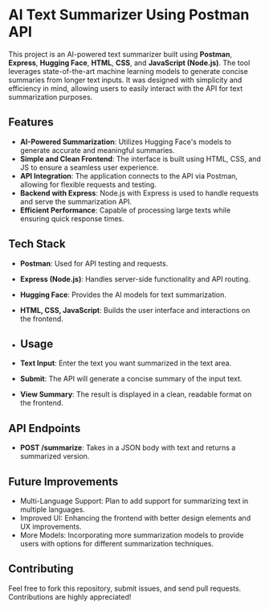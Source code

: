 # AI Text Summarizer Using Postman API

This project is an AI-powered text summarizer built using **Postman**, **Express**, **Hugging Face**, **HTML**, **CSS**, and **JavaScript (Node.js)**. The tool leverages state-of-the-art machine learning models to generate concise summaries from longer text inputs. It was designed with simplicity and efficiency in mind, allowing users to easily interact with the API for text summarization purposes.

## Features

- **AI-Powered Summarization**: Utilizes Hugging Face's models to generate accurate and meaningful summaries.
- **Simple and Clean Frontend**: The interface is built using HTML, CSS, and JS to ensure a seamless user experience.
- **API Integration**: The application connects to the API via Postman, allowing for flexible requests and testing.
- **Backend with Express**: Node.js with Express is used to handle requests and serve the summarization API.
- **Efficient Performance**: Capable of processing large texts while ensuring quick response times.

## Tech Stack

- **Postman**: Used for API testing and requests.
- **Express (Node.js)**: Handles server-side functionality and API routing.
- **Hugging Face**: Provides the AI models for text summarization.
- **HTML, CSS, JavaScript**: Builds the user interface and interactions on the frontend.

- ## Usage

- **Text Input**: Enter the text you want summarized in the text area.
- **Submit**: The API will generate a concise summary of the input text.
- **View Summary**: The result is displayed in a clean, readable format on the frontend.

## API Endpoints

- **POST /summarize**: Takes in a JSON body with text and returns a summarized version.

## Future Improvements
- Multi-Language Support: Plan to add support for summarizing text in multiple languages.
- Improved UI: Enhancing the frontend with better design elements and UX improvements.
- More Models: Incorporating more summarization models to provide users with options for different summarization techniques.

## Contributing
Feel free to fork this repository, submit issues, and send pull requests. Contributions are highly appreciated!
